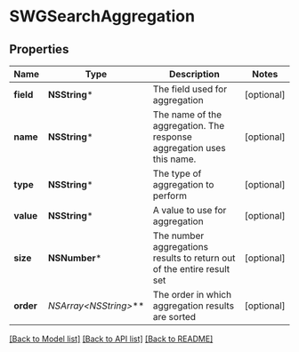 # SWGSearchAggregation

## Properties
Name | Type | Description | Notes
------------ | ------------- | ------------- | -------------
**field** | **NSString*** | The field used for aggregation | [optional] 
**name** | **NSString*** | The name of the aggregation. The response aggregation uses this name. | [optional] 
**type** | **NSString*** | The type of aggregation to perform | [optional] 
**value** | **NSString*** | A value to use for aggregation | [optional] 
**size** | **NSNumber*** | The number aggregations results to return out of the entire result set | [optional] 
**order** | **NSArray&lt;NSString*&gt;*** | The order in which aggregation results are sorted | [optional] 

[[Back to Model list]](../README.md#documentation-for-models) [[Back to API list]](../README.md#documentation-for-api-endpoints) [[Back to README]](../README.md)


